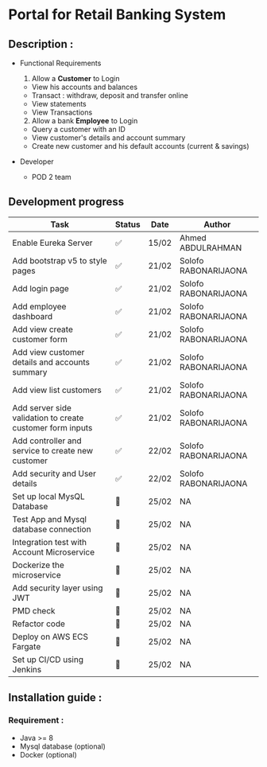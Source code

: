 # Portal for Retail Banking System

## Description :

- Functional Requirements
  1. Allow a **Customer** to Login
    - View his accounts and balances
    - Transact : withdraw, deposit and transfer online
    - View statements
    - View Transactions
  2. Allow a bank **Employee** to Login
    - Query a customer with an ID
    - View customer's details and account summary
    - Create new customer and his default accounts (current & savings)

- Developer
  - POD 2 team

## Development progress
| Task | Status | Date | Author |
|------|--------|------|--------|
| Enable Eureka Server | ✅ | 15/02 | Ahmed ABDULRAHMAN |
| Add bootstrap v5 to style pages | ✅ | 21/02 | Solofo RABONARIJAONA |
| Add login page | ✅ | 21/02 | Solofo RABONARIJAONA |
| Add employee dashboard | ✅ | 21/02 | Solofo RABONARIJAONA |
| Add view create customer form | ✅ | 21/02 | Solofo RABONARIJAONA |
| Add view customer details and accounts summary | ✅ | 21/02 | Solofo RABONARIJAONA |
| Add view list customers | ✅ | 21/02 | Solofo RABONARIJAONA |
| Add server side validation to create customer form inputs | ✅ | 21/02 | Solofo RABONARIJAONA |
| Add controller and service to create new customer | ✅ | 22/02 | Solofo RABONARIJAONA |
| Add security and User details | ✅ | 22/02 | Solofo RABONARIJAONA |
| Set up local MysQL Database  | 🚧 | 25/02 | NA |
| Test App and Mysql database connection | 🚧 | 25/02 | NA 
| Integration test with Account Microservice | 🚧 | 25/02 | NA |
| Dockerize the microservice | 🚧 | 25/02 | NA |
| Add security layer using JWT | 🚧 | 25/02 | NA |
| PMD check | 🚧 | 25/02 | NA | NA |
| Refactor code | 🚧 | 25/02 | NA |
| Deploy on AWS ECS Fargate | 🚧 | 25/02 | NA |
| Set up CI/CD using Jenkins | 🚧 | 25/02 | NA |


## Installation guide :
### Requirement :
- Java >= 8
- Mysql database (optional)
- Docker (optional)
